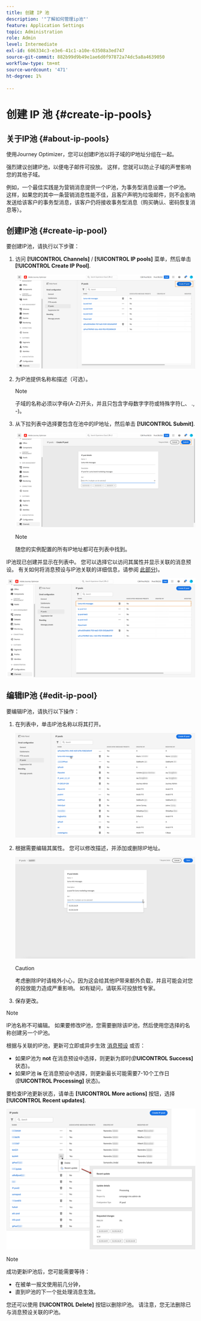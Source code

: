```yaml
---
title: 创建 IP 池
description: '"了解如何管理ip池"'
feature: Application Settings
topic: Administration
role: Admin
level: Intermediate
exl-id: 606334c3-e3e6-41c1-a10e-63508a3ed747
source-git-commit: 882b99d9b49e1ae6d0f97872a74dc5a8a4639050
workflow-type: tm+mt
source-wordcount: '471'
ht-degree: 1%

---
```


# 创建 IP 池 {#create-ip-pools}

## 关于IP池 {#about-ip-pools}

使用Journey Optimizer，您可以创建IP池以将子域的IP地址分组在一起。

强烈建议创建IP池，以便电子邮件可投放。 这样，您就可以防止子域的声誉影响您的其他子域。

例如，一个最佳实践是为营销消息提供一个IP池，为事务型消息设置一个IP池。 这样，如果您的其中一条营销消息性能不佳，且客户声明为垃圾邮件，则不会影响发送给该客户的事务型消息，该客户仍将接收事务型消息（购买确认、密码恢复消息等）。

## 创建IP池 {#create-ip-pool}

要创建IP池，请执行以下步骤：

1. 访问 **[!UICONTROL Channels]** / **[!UICONTROL IP pools]** 菜单，然后单击 **[!UICONTROL Create IP Pool]**.

   ![](assets/ip-pool-create.png)

1. 为IP池提供名称和描述（可选）。

   >[!NOTE]
   >
   >子域的名称必须以字母(A-Z)开头，并且只包含字母数字字符或特殊字符(_、 ., -)。

1. 从下拉列表中选择要包含在池中的IP地址，然后单击 **[!UICONTROL Submit]**.

   ![](assets/ip-pool-config.png)

   >[!NOTE]
   >
   >随您的实例配置的所有IP地址都可在列表中找到。

IP池现已创建并显示在列表中。 您可以选择它以访问其属性并显示关联的消息预设。 有关如何将消息预设与IP池关联的详细信息，请参阅 [此部分](message-presets.md))。

![](assets/ip-pool-created.png)

## 编辑IP池 {#edit-ip-pool}

要编辑IP池，请执行以下操作：

1. 在列表中，单击IP池名称以将其打开。

   ![](assets/ip-pool-list.png)

1. 根据需要编辑其属性。 您可以修改描述，并添加或删除IP地址。

   ![](assets/ip-pool-edit.png)

   >[!CAUTION]
   >
   >考虑删除IP时请格外小心，因为这会给其他IP带来额外负载，并且可能会对您的投放能力造成严重影响。 如有疑问，请联系可投放性专家。

1. 保存更改。

>[!NOTE]
>
>IP池名称不可编辑。 如果要修改IP池，您需要删除该IP池，然后使用您选择的名称创建另一个IP池。

根据与关联的IP池，更新可立即或异步生效 [消息预设](message-presets.md) 或否：

* 如果IP池为 **not** 在消息预设中选择，则更新为即时(**[!UICONTROL Success]** 状态)。
* 如果IP池 **is** 在消息预设中选择，则更新最长可能需要7-10个工作日(**[!UICONTROL Processing]** 状态)。

要检查IP池更新状态，请单击 **[!UICONTROL More actions]** 按钮，选择 **[!UICONTROL Recent updates]**.

![](assets/ip-pool-recent-update.png)

>[!NOTE]
>
>成功更新IP池后，您可能需要等待：
>* 在被单一报文使用前几分钟，
>* 直到IP池的下一个批处理消息生效。


您还可以使用 **[!UICONTROL Delete]** 按钮以删除IP池。 请注意，您无法删除已与消息预设关联的IP池。

